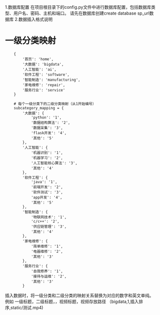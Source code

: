 1.数据库配置
在项目根目录下的config.py文件中进行数据库配置，包括数据库类型、用户名、密码、主机和端口。
请先在数据库创建create database sp_url数据库
2.数据插入格式说明
# 一级分类映射
        {
            '首页': 'home',
            '大数据': 'bigdata',
            '人工智能': 'ai',
            '软件工程': 'software',
            '智能制造': 'manufacturing',
            '家电维修': 'repair',
            '服务行业': 'service'
        }
        
        # 每个一级分类下的二级分类映射（从1开始编号）
        subcategory_mapping = {
            '大数据': {
                'python': '1',
                '数据结构算法': '2',
                '数据采集': '3',
                'flask开发': '4',
                '其他': '5'
            },
            '人工智能': {
                '机器识别': '1',
                '机器学习': '2',
                '人工智能核心算法': '3',
                '其他': '4'
            },
            '软件工程': {
                'java': '1',
                '前端开发': '2',
                '软件测试': '3',
                'app开发': '4',
                '其他': '5'
            },
            '智能制造': {
                '物联网技术': '1',
                'c/c++': '2',
                '供应链管理': '3',
                '其他': '4'
            },
            '家电维修': {
                '简单维修': '1',
                '电器维修': '2',
                '其他': '3'
            },
            '服务行业': {
                '自我修养': '1',
                '接待与运维': '2',
                '其他': '3'
            }
插入数据时，将一级分类和二级分类的映射关系替换为对应的数字和英文单纯。
例如
一级标题，二级标题，，视频标题，视频存放路径
（bigdata,1,插入排序,static/测试.mp4)

